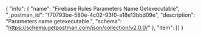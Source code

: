 {
  "info": {
    "name": "Firebase Rules Parameters Name Getexecutable",
    "_postman_id": "f70793be-580e-4c02-93f0-a18e13bbd09e",
    "description": "Parameters name getexecutable.",
    "schema": "https://schema.getpostman.com/json/collection/v2.0.0/"
  },
  "item": []
}